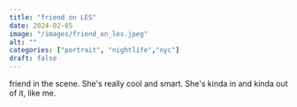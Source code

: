 ```yaml
---
title: "friend on LES"
date: 2024-02-05
image: "/images/friend_on_les.jpeg"
alt: ""
categories: ["portrait", "nightlife","nyc"]
draft: false
---
```


friend in the scene. She's really cool and smart. She's kinda in and kinda out of it, like me. 